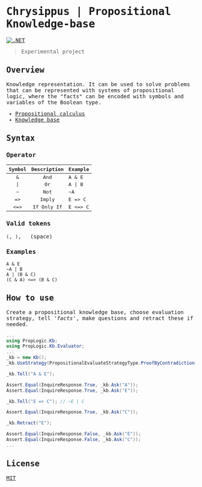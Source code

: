 <samp>

# Chrysippus | Propositional Knowledge-base
[![.NET](https://github.com/sandhaka/chrysippus/actions/workflows/dotnet.yml/badge.svg)](https://github.com/sandhaka/chrysippus/actions/workflows/dotnet.yml)
> Experimental project
## Overview
Knowledge representation.
It can be used to solve problems that can be represented with systems of propositional logic, where the "facts" can be encoded with symbols and variables of the Boolean type.
- [Propositional calculus](https://en.wikipedia.org/wiki/Propositional_calculus)
- [Knowledge base](https://en.wikipedia.org/wiki/Knowledge_base)
## Syntax
### Operator
| Symbol | Description | Example    |
|:------:|:-----------:|:-----------|
|   &    |     And     | A & E      |
| &#124; |     Or      | A &#124; B |
|   ~    |     Not     | ~A         |
|   =>   |    Imply    | E => C     |
|  <=>   | If Only If  | E <=> C    |
### Valid tokens
```(```, ```)```, ``` ``` (space)
### Examples
```A & E```<br/>
```~A | B```<br/>
```A | (B & C)```<br/>
```(C & A) <=> (B & C)```
## How to use
Create a propositional knowledge base, choose evaluation strategy, tell '*facts*', make questions and retract these if needed.
```csharp
...
using PropLogic.Kb;
using PropLogic.Kb.Evaluator;
...
_kb = new Kb();
_kb.UseStrategy(PropositionalEvaluateStrategyType.ProofByContradiction);

_kb.Tell("A & E");

Assert.Equal(InquireResponse.True, _kb.Ask("A"));
Assert.Equal(InquireResponse.True, _kb.Ask("E"));

_kb.Tell("E => C"); // ~E | C

Assert.Equal(InquireResponse.True, _kb.Ask("C"));

_kb.Retract("E");

Assert.Equal(InquireResponse.False, _kb.Ask("E"));
Assert.Equal(InquireResponse.False, _kb.Ask("C"));
...
```
## License
[MIT](/license)

</samp>
